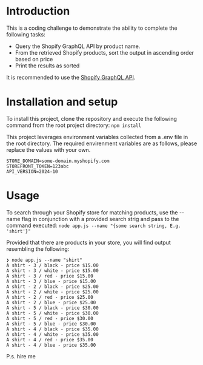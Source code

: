 # Introduction
This is a coding challenge to demonstrate the ability to complete the following tasks:
- Query the Shopify GraphQL API by product name.
- From the retrieved Shopify products, sort the output in ascending order based on price
- Print the results as sorted

It is recommended to use the [Shopify GraphQL API](https://shopify.dev/docs/api/admin-graphql).

# Installation and setup
To install this project, clone the repository and execute the following command from the root project directory:
`npm install`

This project leverages environment variables collected from a .env file in the root directory.
The required envirenment variables are as follows, please replace the values with your own.

```
STORE_DOMAIN=some-domain.myshopify.com
STOREFRONT_TOKEN=123abc
API_VERSION=2024-10
```

# Usage
To search through your Shopify store for matching products, use the --name flag in conjunction with a provided search strig and pass to the command executed:
`node app.js --name "{some search string, E.g. 'shirt'}"`

Provided that there are products in your store, you will find output resembling the following:
```
❯ node app.js --name "shirt"
A shirt - 3 / black - price $15.00
A shirt - 3 / white - price $15.00
A shirt - 3 / red - price $15.00
A shirt - 3 / blue - price $15.00
A shirt - 2 / black - price $25.00
A shirt - 2 / white - price $25.00
A shirt - 2 / red - price $25.00
A shirt - 2 / blue - price $25.00
A shirt - 5 / black - price $30.00
A shirt - 5 / white - price $30.00
A shirt - 5 / red - price $30.00
A shirt - 5 / blue - price $30.00
A shirt - 4 / black - price $35.00
A shirt - 4 / white - price $35.00
A shirt - 4 / red - price $35.00
A shirt - 4 / blue - price $35.00
```

P.s. hire me
